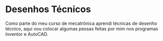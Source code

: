 # Desenhos Técnicos

  Como parte do meu curso de mecatrônica aprendi técnicas de desenho técnico,
aqui vou colocar algumas pessas feitas por mim nos programas Inventor e AutoCAD.  

